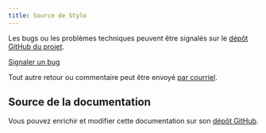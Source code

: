 ```yaml
---
title: Source de Stylo
---
```


Les bugs ou les problèmes techniques peuvent être signalés sur le [dépôt GitHub du projet](https://github.com/EcrituresNumeriques/stylo/issues).

<a class="btn btn-info" href="https://github.com/EcrituresNumeriques/stylo/issues/new" role="button">Signaler un bug</a>

Tout autre retour ou commentaire peut être envoyé [par courriel](crc.ecrituresnumeriques@gmail.com).

## Source de la documentation

Vous pouvez enrichir et modifier cette documentation sur son [dépôt GitHub](https://github.com/EcrituresNumeriques/stylo/tree/master/docs).
